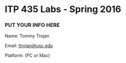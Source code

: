 # ITP 435 Labs - Spring 2016 #

### PUT YOUR INFO HERE ###
Name: Tommy Trojan

Email: ttrojan@usc.edu

Platform: (PC or Mac)
